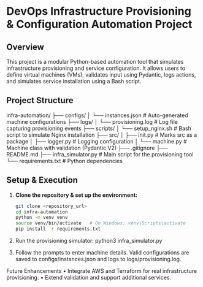# DevOps Infrastructure Provisioning & Configuration Automation Project

## Overview

This project is a modular Python-based automation tool that simulates infrastructure provisioning and service configuration. It allows users to define virtual machines (VMs), validates input using Pydantic, logs actions, and simulates service installation using a Bash script.

## Project Structure
infra-automation/
├── configs/
│   └── instances.json          # Auto-generated machine configurations
├── logs/
│   └── provisioning.log        # Log file capturing provisioning events
├── scripts/
│   └── setup_nginx.sh          # Bash script to simulate Nginx installation
├── src/
│   ├── init.py             # Marks src as a package
│   ├── logger.py               # Logging configuration
│   └── machine.py              # Machine class with validation (Pydantic V2)
├── .gitignore
├── README.md
├── infra_simulator.py          # Main script for the provisioning tool
└── requirements.txt            # Python dependencies

## Setup & Execution

1. **Clone the repository & set up the environment:**
   ```bash
   git clone <repository_url>
   cd infra-automation
   python -m venv venv
   source venv/bin/activate   # On Windows: venv\Scripts\activate
   pip install -r requirements.txt

2.	Run the provisioning simulator:
python3 infra_simulator.py

3.	Follow the prompts to enter machine details. Valid configurations are saved to configs/instances.json and logs to logs/provisioning.log.

Future Enhancements
	•	Integrate AWS and Terraform for real infrastructure provisioning.
	•	Extend validation and support additional services.